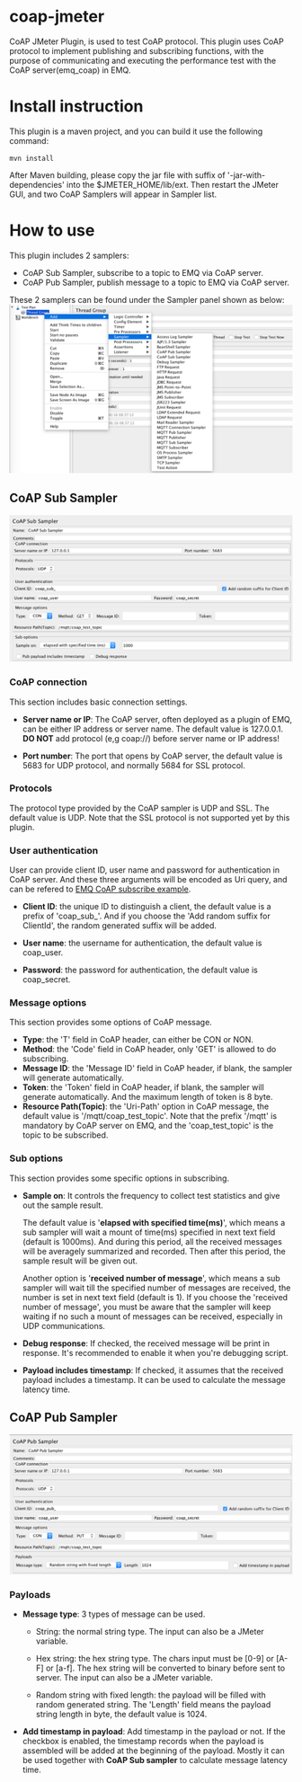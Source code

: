 # coap-jmeter
CoAP JMeter Plugin, is used to test CoAP protocol. This plugin uses CoAP protocol to implement publishing and subscribing functions, with the purpose of communicating and executing the performance test with the CoAP server(emq_coap) in EMQ.

# Install instruction

This plugin is a maven project, and you can build it use the following command:
```
mvn install
```

After Maven building, please copy the jar file with suffix of '-jar-with-dependencies' into the $JMETER_HOME/lib/ext. Then restart the JMeter GUI, and two CoAP Samplers will appear in Sampler list.

# How to use
This plugin includes 2 samplers:
- CoAP Sub Sampler, subscribe to a topic to EMQ via CoAP server.
- CoAP Pub Sampler, publish message to a topic to EMQ via CoAP server.

These 2 samplers can be found under the Sampler panel shown as below:
![mqtt_jmeter_plugin](screenshots/coap_jmeter_plugin_samplers.png)


## CoAP Sub Sampler
![coap_sub_sampler](screenshots/coap_sub_sampler.png)

### CoAP connection
This section includes basic connection settings.

- **Server name or IP**: The CoAP server, often deployed as a plugin of EMQ, can be either IP address or server name. The default value is 127.0.0.1. **DO NOT** add protocol (e,g coap://) before server name or IP address! 

- **Port number**: The port that opens by CoAP server, the default value is 5683 for UDP protocol, and normally 5684 for SSL protocol.

### Protocols
The protocol type provided by the CoAP sampler is UDP and SSL. The default value is UDP.
Note that the SSL protocol is not supported yet by this plugin.

### User authentication
User can provide client ID, user name and password for authentication in CoAP server. 
And these three arguments will be encoded as Uri query, and can be refered to [EMQ CoAP subscribe example](https://github.com/emqtt/emq-coap/blob/master/README.md#subscribe-example).
- **Client ID**: the unique ID to distinguish a client, the default value is a prefix of 'coap_sub_'. And if you choose the 'Add random suffix for ClientId', the random generated suffix will be added.

- **User name**: the username for authentication, the default value is coap_user.

- **Password**: the password for authentication, the default value is coap_secret.

### Message options
This section provides some options of CoAP message.
- **Type**: the 'T' field in CoAP header, can either be CON or NON.
- **Method**: the 'Code' field in CoAP header, only 'GET' is allowed to do subscribing.
- **Message ID**: the 'Message ID' field in CoAP header, if blank, the sampler will generate automatically.
- **Token**: the 'Token' field in CoAP header, if blank, the sampler will generate automatically. And the maximum length of token is 8 byte.
- **Resource Path(Topic)**: the 'Uri-Path' option in CoAP message, the default value is '/mqtt/coap_test_topic'. Note that the prefix '/mqtt' is mandatory by CoAP server on EMQ, and the 'coap_test_topic' is the topic to be subscribed.

### Sub options
This section provides some specific options in subscribing.
- **Sample on**: It controls the frequency to collect test statistics and give out the sample result. 

  The default value is '**elapsed with specified time(ms)**', which means a sub sampler will wait a mount of time(ms) specified in next text field (default is 1000ms). And during this period, all the received messages will be averagely summarized and recorded. Then after this period, the sample result will be given out. 

  Another option is '**received number of message**', which means a sub sampler will wait till the specified number of messages are received, the number is set in next text field (default is 1). If you choose the 'received number of message', you must be aware that the sampler will keep waiting if no such a mount of messages can be received, especially in UDP communications.
- **Debug response**: If checked, the received message will be print in response. It's recommended to enable it when you're debugging script.
- **Payload includes timestamp**: If checked, it assumes that the received payload includes a timestamp. It can be used to calculate the message latency time.


## CoAP Pub Sampler
![coap_pub_sampler](screenshots/coap_pub_sampler.png)

### Payloads
- **Message type**: 3 types of message can be used. 

  + String: the normal string type. The input can also be a JMeter variable.

  + Hex string: the hex string type. The chars input must be [0-9] or [A-F] or [a-f]. The hex string will be converted to binary before sent to server. The input can also be a JMeter variable.
  
  + Random string with fixed length: the payload will be filled with random generated string. The 'Length' field means the payload string length in byte, the default value is 1024.

- **Add timestamp in payload**: Add timestamp in the payload or not. If the checkbox is enabled, the timestamp records when the payload is assembled will be added at the beginning of the payload. Mostly it can be used together with **CoAP Sub sampler** to calculate message latency time.
